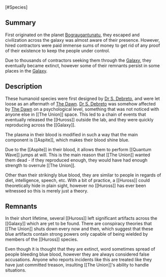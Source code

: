 [#Species]

## Summary

First originated on the planet [Bograugantunatu](Bograugantunatu.md), they escaped and civilization across the galaxy was almost aware of their presence. However, hired contractors were paid immense sums of money to get rid of any proof of their existence to keep the people under control.

Due to thousands of contractors seeking them through the [Galaxy](Galaxy.md), they eventually became extinct, however some of their remnants persist in some places in the [Galaxy](Galaxy.md).

## Description

These humanoid species were first designed by [Dr S. Debreto](Dr%20S.%20Debreto.md), and were let loose as an aftermath of [The Dawn](The%20Dawn.md). [Dr S. Debreto](Dr%20S.%20Debreto.md) was somehow affected by [The Dawn](The%20Dawn.md) on a psychological level, something that was not noticed with anyone else in [[The Union]] space. This led to a chain of events that eventually released the [[Huross]] outside the lab, and they were quickly reproducing across the [[Galaxy]].

The plasma in their blood is modified in such a way that the main component is [[Aspite]], which makes their blood shine blue.

Due to the [[Aspite]] in their blood, it allows them to perform [[Quantum Wave]] jumps at will. This is the main reason that [[The Union]] wanted them dead - if they reproduced enough, they would have had enough strength to overrule [[The Union]].

Other than their strikingly blue blood, they are similar to people in regards of diet, intelligence, speech, etc. With a bit of practice, a [[Huross]] could theoretically hide in plain sight, however no [[Huross]] has ever been witnessed so this is merely just a theory.

## Remnants

In their short lifetime, several [[Huross]] left significant artifacts across the [[Galaxy]] which are yet to be found. There are conspiracy theories that [[The Union]] shuts down every now and then, which suggest that these blue artifacts contain strong powers only capable of being wielded by members of the [[Huross]] species.

Even though it is thought that they are extinct, word sometimes spread of people bleeding blue blood, however they are always considered false accusations. Anyone who reports incidents like this are treated like they have just committed treason, insulting [[The Union]]'s ability to handle situations.
